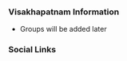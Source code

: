 ### Visakhapatnam Information
* Groups will be added later

### Social Links
<!-- * [Meetup](#) -->


